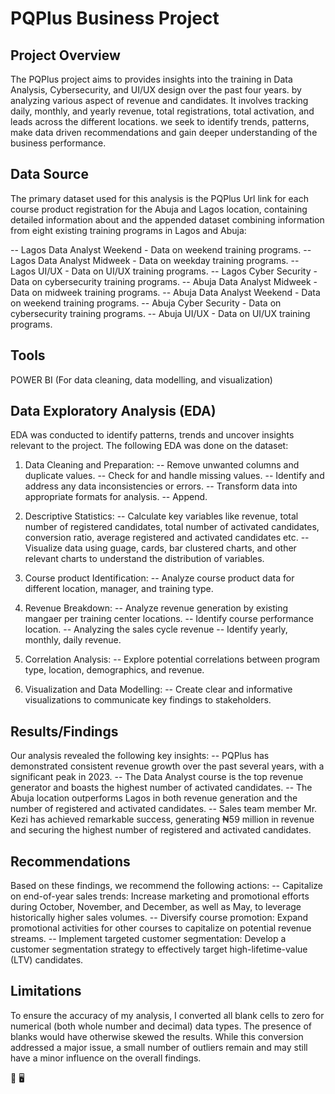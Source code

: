 # PQPlus Business Project

## Project Overview
The PQPlus project aims to provides insights into the training in Data Analysis, Cybersecurity, and UI/UX design over the past four years. by analyzing various aspect of revenue and candidates.
It involves tracking daily, monthly, and yearly revenue, total registrations, total activation, and leads across the different locations. we seek to identify trends, patterns, make data driven
recommendations and gain deeper understanding of the business performance.

## Data Source
The primary dataset used for this analysis is the PQPlus Url link for each course product registration for the Abuja and Lagos location, containing detailed information about and the 
appended dataset combining information from eight existing training programs in Lagos and Abuja:

-- Lagos Data Analyst Weekend - Data on weekend training programs.
-- Lagos Data Analyst Midweek - Data on weekday training programs.
-- Lagos UI/UX - Data on UI/UX training programs.
-- Lagos Cyber Security - Data on cybersecurity training programs.
-- Abuja Data Analyst Midweek - Data on midweek training programs.
-- Abuja Data Analyst Weekend - Data on weekend training programs.
-- Abuja Cyber Security - Data on cybersecurity training programs.
-- Abuja UI/UX - Data on UI/UX training programs.

## Tools 
POWER BI (For data cleaning, data modelling, and visualization)

## Data Exploratory Analysis (EDA)
EDA was conducted to identify patterns, trends and uncover insights relevant to the project. The following EDA was done on the dataset:

1. Data Cleaning and Preparation:
-- Remove unwanted columns and duplicate values.
-- Check for and handle missing values.
-- Identify and address any data inconsistencies or errors.
-- Transform data into appropriate formats for analysis.
-- Append.
   
2. Descriptive Statistics:
-- Calculate key variables like revenue, total number of registered candidates, total number of activated candidates, conversion ratio, average registered and activated candidates etc.
-- Visualize data using guage, cards, bar clustered charts, and other relevant charts to understand the distribution of variables.
   
3. Course product Identification:
-- Analyze course product data for different location, manager, and training type.

4. Revenue Breakdown:
-- Analyze revenue generation by existing mangaer per training center locations.
-- Identify course performance location.
-- Analyzing the sales cycle revenue
-- Identify yearly, monthly, daily revenue.
   
5. Correlation Analysis:
-- Explore potential correlations between program type, location, demographics, and revenue.
   
6. Visualization and Data Modelling:
-- Create clear and informative visualizations to communicate key findings to stakeholders.

## Results/Findings
Our analysis revealed the following key insights:
-- PQPlus has demonstrated consistent revenue growth over the past several years, with a significant peak in 2023.
-- The Data Analyst course is the top revenue generator and boasts the highest number of activated candidates.
-- The Abuja location outperforms Lagos in both revenue generation and the number of registered and activated candidates.
-- Sales team member Mr. Kezi has achieved remarkable success, generating ₦59 million in revenue and securing the highest number of registered and activated candidates.

## Recommendations
Based on these findings, we recommend the following actions:
-- Capitalize on end-of-year sales trends: Increase marketing and promotional efforts during October, November, and December, as well as May, to leverage historically higher sales volumes.
-- Diversify course promotion: Expand promotional activities for other courses to capitalize on potential revenue streams.
-- Implement targeted customer segmentation: Develop a customer segmentation strategy to effectively target high-lifetime-value (LTV) candidates.

## Limitations
To ensure the accuracy of my analysis, I converted all blank cells to zero for numerical (both whole number and decimal) data types.  The presence of blanks would have otherwise skewed the results.  While this conversion addressed a major issue, a small number of outliers remain and may still have a minor influence on the overall findings.

🙂
🖥️
